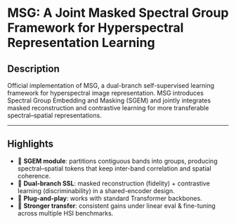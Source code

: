 # MSG: A Joint Masked Spectral Group Framework for Hyperspectral Representation Learning

## Description
Official implementation of MSG, a dual-branch self-supervised learning framework for hyperspectral image representation.
MSG introduces Spectral Group Embedding and Masking (SGEM) and jointly integrates masked reconstruction and contrastive learning for more transferable spectral–spatial representations.

---

## Highlights

- 🔹 **SGEM module**: partitions contiguous bands into groups, producing spectral–spatial tokens that keep inter-band correlation and spatial coherence.  
- 🔹 **Dual-branch SSL**: masked reconstruction (fidelity) + contrastive learning (discriminability) in a shared-encoder design.  
- 🔹 **Plug-and-play**: works with standard Transformer backbones.  
- 🔹 **Stronger transfer**: consistent gains under linear eval & fine-tuning across multiple HSI benchmarks.
